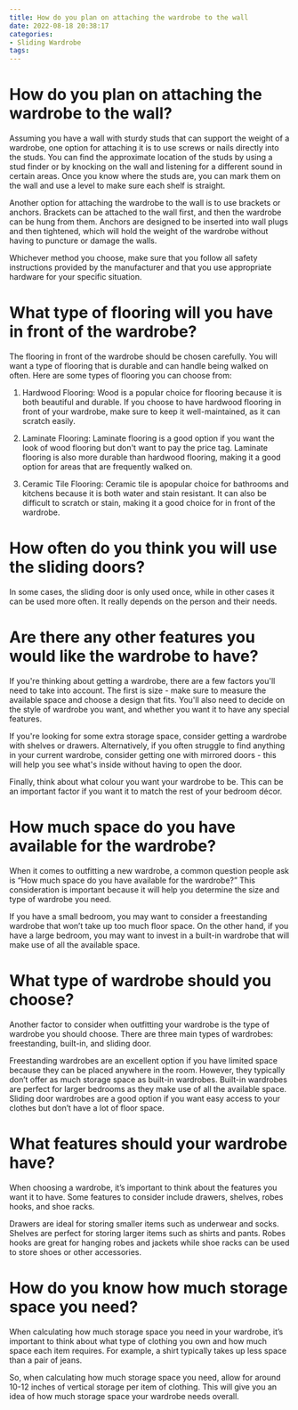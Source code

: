 ```yaml
---
title: How do you plan on attaching the wardrobe to the wall
date: 2022-08-18 20:38:17
categories:
- Sliding Wardrobe
tags:
---
```



#  How do you plan on attaching the wardrobe to the wall?

Assuming you have a wall with sturdy studs that can support the weight of a wardrobe, one option for attaching it is to use screws or nails directly into the studs. You can find the approximate location of the studs by using a stud finder or by knocking on the wall and listening for a different sound in certain areas. Once you know where the studs are, you can mark them on the wall and use a level to make sure each shelf is straight.

Another option for attaching the wardrobe to the wall is to use brackets or anchors. Brackets can be attached to the wall first, and then the wardrobe can be hung from them. Anchors are designed to be inserted into wall plugs and then tightened, which will hold the weight of the wardrobe without having to puncture or damage the walls.

Whichever method you choose, make sure that you follow all safety instructions provided by the manufacturer and that you use appropriate hardware for your specific situation.

#  What type of flooring will you have in front of the wardrobe?

The flooring in front of the wardrobe should be chosen carefully. You will want a type of flooring that is durable and can handle being walked on often. Here are some types of flooring you can choose from:

1. Hardwood Flooring: Wood is a popular choice for flooring because it is both beautiful and durable. If you choose to have hardwood flooring in front of your wardrobe, make sure to keep it well-maintained, as it can scratch easily.

2. Laminate Flooring: Laminate flooring is a good option if you want the look of wood flooring but don't want to pay the price tag. Laminate flooring is also more durable than hardwood flooring, making it a good option for areas that are frequently walked on.

3. Ceramic Tile Flooring: Ceramic tile is apopular choice for bathrooms and kitchens because it is both water and stain resistant. It can also be difficult to scratch or stain, making it a good choice for in front of the wardrobe.

#  How often do you think you will use the sliding doors?

In some cases, the sliding door is only used once, while in other cases it can be used more often. It really depends on the person and their needs.

#  Are there any other features you would like the wardrobe to have?

If you're thinking about getting a wardrobe, there are a few factors you'll need to take into account. The first is size - make sure to measure the available space and choose a design that fits. You'll also need to decide on the style of wardrobe you want, and whether you want it to have any special features.

If you're looking for some extra storage space, consider getting a wardrobe with shelves or drawers. Alternatively, if you often struggle to find anything in your current wardrobe, consider getting one with mirrored doors - this will help you see what's inside without having to open the door.

Finally, think about what colour you want your wardrobe to be. This can be an important factor if you want it to match the rest of your bedroom décor.

#  How much space do you have available for the wardrobe?

When it comes to outfitting a new wardrobe, a common question people ask is “How much space do you have available for the wardrobe?” This consideration is important because it will help you determine the size and type of wardrobe you need.

If you have a small bedroom, you may want to consider a freestanding wardrobe that won’t take up too much floor space. On the other hand, if you have a large bedroom, you may want to invest in a built-in wardrobe that will make use of all the available space.

# What type of wardrobe should you choose?

Another factor to consider when outfitting your wardrobe is the type of wardrobe you should choose. There are three main types of wardrobes: freestanding, built-in, and sliding door.

Freestanding wardrobes are an excellent option if you have limited space because they can be placed anywhere in the room. However, they typically don’t offer as much storage space as built-in wardrobes. Built-in wardrobes are perfect for larger bedrooms as they make use of all the available space. Sliding door wardrobes are a good option if you want easy access to your clothes but don’t have a lot of floor space.

# What features should your wardrobe have?

When choosing a wardrobe, it’s important to think about the features you want it to have. Some features to consider include drawers, shelves, robes hooks, and shoe racks.

Drawers are ideal for storing smaller items such as underwear and socks. Shelves are perfect for storing larger items such as shirts and pants. Robes hooks are great for hanging robes and jackets while shoe racks can be used to store shoes or other accessories.

# How do you know how much storage space you need?

When calculating how much storage space you need in your wardrobe, it’s important to think about what type of clothing you own and how much space each item requires. For example, a shirt typically takes up less space than a pair of jeans.


  So, when calculating how much storage space you need, allow for around 10-12 inches of vertical storage per item of clothing. This will give you an idea of how much storage space your wardrobe needs overall.